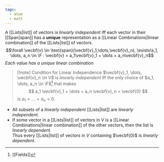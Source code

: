 ```yaml
---
tags:
  - atom
  - math
---
```

A [[Lists|list]] of vectors is *linearly independent* iff each vector in their [[Span|span]] has a **unique** representation as a [[Linear Combinations|linear combination]] of the [[Lists|list]] of vectors. 
$$\forall \vecbf{v} \in \text{span}(\vecbf{v}_1,\dots,\vecbf{v}_n), \exists!a_1, \dots, a_n \in \F : \vecbf{v} = a_1\vecbf{v}_1 + \dots + a_n\vecbf{v}_n$$
*Each value has a unique linear combination*

> [!note] Condition for Linear Independence
> $\vecbf{v}_1, \dots, \vecbf{v}_n \in V$ is *linearly independent* iff the only choice of $a_1, \dots, a_n \in \F$[^1] that makes
> $$ a_1 \vecbf{v}_1 + \dots + a_n \vecbf{v}_n = \vecbf{0} $$
> is $a_1 = \dots = a_n = 0$.

- All subsets of a *linearly independent* [[Lists|list]] are *linearly independent*.
- If some vector in a [[Lists|list]] of vectors in $V$ is a [[Linear Combinations|linear combination]] of the other vectors, then the list is *linearly dependent*. <br>Thus every [[Lists|list]] of vectors in $V$ containing $\vecbf{0}$ is *linearly dependent*.

[^1]: [[Fields]]
